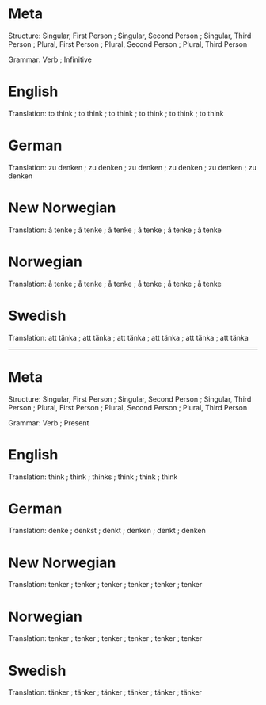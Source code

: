 Meta
====

Structure: Singular, First Person ; Singular, Second Person ; Singular, Third Person ;
           Plural, First Person   ; Plural, Second Person   ; Plural, Third Person

Grammar:   Verb ; Infinitive



English
=======

Translation: to think ; to think ; to think ;
             to think ; to think ; to think



German
======

Translation: zu denken ; zu denken ; zu denken ;
             zu denken ; zu denken ; zu denken



New Norwegian
=============

Translation: å tenke ; å tenke ; å tenke ;
             å tenke ; å tenke ; å tenke



Norwegian
=========

Translation: å tenke ; å tenke ; å tenke ;
             å tenke ; å tenke ; å tenke



Swedish
=======

Translation: att tänka ; att tänka ; att tänka ;
             att tänka ; att tänka ; att tänka



--------------------------------------------------------------------------------

Meta
====

Structure: Singular, First Person ; Singular, Second Person ; Singular, Third Person ;
           Plural, First Person   ; Plural, Second Person   ; Plural, Third Person

Grammar:   Verb ; Present



English
=======

Translation: think ; think ; thinks ;
             think ; think ; think



German
======

Translation: denke  ; denkst ; denkt  ;
             denken ; denkt  ; denken



New Norwegian
=============

Translation: tenker ; tenker ; tenker ;
             tenker ; tenker ; tenker



Norwegian
=========

Translation: tenker ; tenker ; tenker ;
             tenker ; tenker ; tenker



Swedish
=======

Translation: tänker ; tänker ; tänker ;
             tänker ; tänker ; tänker
